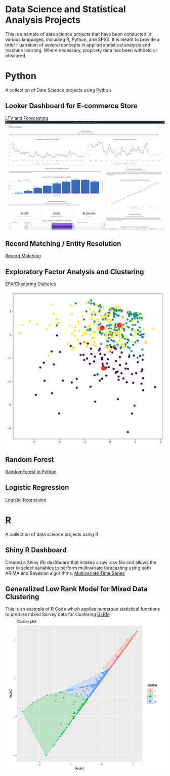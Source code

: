 # Data Science and Statistical Analysis Projects

This is a sample of data science projects that have been conducted in various languages, including R, Python, and SPSS.  It is meant to provide a brief illustration of several concepts in applied statistical analysis and machine learning.  Where necessary, propriety data has been withheld or obscured.

# Python 
A collection of Data Science projects using Python

## Looker Dashboard for E-commerce Store
[LTV and Forecasting](Python/LTV_Forecast_v2.ipynb)
![Looker Dashboard](images/Looker_Dashboard.png)


## Record Matching / Entity Resolution
[Record Matching](Python/Record_matching.py)

## Exploratory Factor Analysis and Clustering

[EFA/Clustering Diabetes](Python/diabetes_data_reduction_clustering.ipynb)

![clusterplot](data/d_cluster.png)

## Random Forest 

[RandomForest in Python](Python/RandomForest.ipynb)

## Logistic Regression 
[Logistic Regression](Python/Logistic_Regression.ipynb)



# R
A collection of data science projects using R

## Shiny R Dashboard 
Created a Shiny (R) dashboard that intakes a raw .csv file and allows the user to select variables to perform multivariate forecasting using both ARIMA and Bayesian algorithms. 
[Multivariate Time Series](http://ryanclukey.shinyapps.io/MV_forecast)


## Generalized Low Rank Model for Mixed Data Clustering
This is an example of R Code which applies numerous statistical functions to prepare mixed Survey data for clustering
[GLRM](GLRM/GLRM_R_Segmentation.ipynb)
![glrm](images/glrm_kmeans.PNG)






